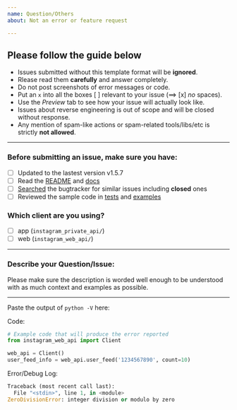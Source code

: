 ```yaml
---
name: Question/Others
about: Not an error or feature request

---
```


## Please follow the guide below

- Issues submitted without this template format will be **ignored**.
- Rlease read them **carefully** and answer completely.
- Do not post screenshots of error messages or code.
- Put an `x` into all the boxes [ ] relevant to your issue (==> [x] *no* spaces).
- Use the *Preview* tab to see how your issue will actually look like.
- Issues about reverse engineering is out of scope and will be closed without response.
- Any mention of spam-like actions or spam-related tools/libs/etc is strictly **not allowed**.

---

### Before submitting an issue, make sure you have:
- [ ] Updated to the lastest version v1.5.7
- [ ] Read the [README](https://github.com/ping/instagram_private_api/blob/master/README.md) and [docs](https://instagram-private-api.readthedocs.io/en/latest/)
- [ ] [Searched](https://github.com/ping/instagram_private_api/search?type=Issues) the bugtracker for similar issues including **closed** ones
- [ ] Reviewed the sample code in [tests](https://github.com/ping/instagram_private_api/tree/master/tests) and [examples](https://github.com/ping/instagram_private_api/tree/master/examples)

### Which client are you using?
- [ ] app (``instagram_private_api/``)
- [ ] web (``instagram_web_api/``)

---

### Describe your Question/Issue:

Please make sure the description is worded well enough to be understood with as much context and examples as possible.

---

Paste the output of ``python -V`` here:

Code:

```python
# Example code that will produce the error reported
from instagram_web_api import Client

web_api = Client()
user_feed_info = web_api.user_feed('1234567890', count=10)
```

Error/Debug Log:

```python
Traceback (most recent call last):
  File "<stdin>", line 1, in <module>
ZeroDivisionError: integer division or modulo by zero
